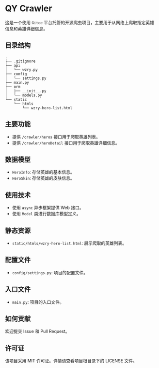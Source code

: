 # QY Crawler

这是一个使用 `Gitee` 平台托管的开源爬虫项目，主要用于从网络上爬取指定英雄信息和英雄详细信息。

## 目录结构

```
.
├── .gitignore
├── api
│   └── wzry.py
├── config
│   └── settings.py
├── main.py
├── orm
│   ├── __init__.py
│   └── models.py
└── static
    └── htmls
        └── wzry-hero-list.html
```

## 主要功能

- 提供 `/crawler/heros` 接口用于爬取英雄列表。
- 提供 `/crawler/heroDetail` 接口用于爬取英雄详细信息。

## 数据模型

- `HeroInfo`: 存储英雄的基本信息。
- `HeroSkin`: 存储英雄的皮肤信息。

## 使用技术

- 使用 `async` 异步框架提供 Web 接口。
- 使用 `Model` 类进行数据库模型定义。

## 静态资源

- `static/htmls/wzry-hero-list.html`: 展示爬取的英雄列表。

## 配置文件

- `config/settings.py`: 项目的配置文件。

## 入口文件

- `main.py`: 项目的入口文件。

## 如何贡献

欢迎提交 Issue 和 Pull Request。

## 许可证

该项目采用 MIT 许可证。详情请查看项目根目录下的 LICENSE 文件。